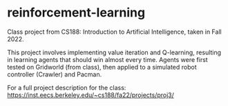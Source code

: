 # reinforcement-learning
Class project from CS188: Introduction to Artificial Intelligence, taken in Fall 2022.

This project involves implementing value iteration and Q-learning, resulting in learning agents that should win almost every time. Agents were first tested on Gridworld (from class), then applied to a simulated robot controller (Crawler) and Pacman.

For a full project description for the class: https://inst.eecs.berkeley.edu/~cs188/fa22/projects/proj3/
